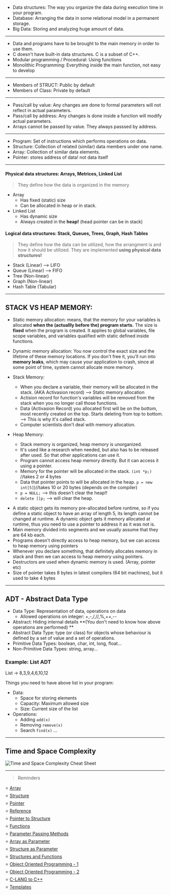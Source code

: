 

* Data structures: The way you organize the data during execution time in your program.
* Database: Arranging the data in some relational model in a permanent storage.
* Big Data: Storing and analyzing huge amount of data.

---
* Data and programs have to be brought to the main memory in order to use them.
* C doesn't have built-in data structures. C is a subset of C++. 
*  Modular programming / Procedural: Using functions
* Monolithic Programming: Everything inside the main function, not easy to develop
---
* Members of STRUCT: Public by default
* Members of Class: Private by default
---
* Pass/call by value: Any changes are done to formal parameters will not reflect in actual parameters.
* Pass/call by address: Any changes is done inside a function will modify actual parameters.
* Arrays cannot be passed by value. They always passsed by address. 
---
* Program: Set of instructions which performs operations on data.
* Structure: Collection of related (similar) data members under one name.
* Array: Collection of similar data elements.
* Pointer: stores address of data! not data itself
---
#### Physical data structures: Arrays, Metrices, Linked List
> They define how the data is organized in the memory 
  - Array
    - Has fixed (static) size
    - Can be allocated in heap or in stack.
  - Linked List
     - Has dynamic size
     - Always created in the **heap!** (head pointer can be in stack)
     
#### Logical data structures: Stack, Queues, Trees, Graph, Hash Tables 
>They define how the data can be utilized, how the arrangment is and how it should be utilized.
>They are implemented **using physical data structures!** 
- Stack (Linear) --> LIFO
- Queue (Linear) --> FIFO
- Tree (Non-linear) 
- Graph (Non-linear)
- Hash Table (Tabular)

---
## STACK VS HEAP MEMORY: 

* Static memory allocation: means, that the memory for your variables is allocated **when the (actuallly before the) program starts.** The size is **fixed** when the program is created. It applies to global variables, file scope variables, and variables qualified with static defined inside functions.
* Dynamic memory allocation: You now control the exact size and the lifetime of these memory locations. If you don't free it, you'll run into **memory leaks**, which may cause your application to crash, since at some point of time, system cannot allocate more memory.

* Stack Memory:  
  - When you declare a variable, their memory will be allocated in the stack. (AKA Activasion record) --> Static memory allocation
  - Actision record for function's variables will be removed from the stack when you no longer call those functions.
  - Data (Activasion Record) you allocated first will be on the bottom, most recently created on the top. Starts deleting from top to bottom. --> This is why it's called stack.
  - Computer scientists don't deal with memory allocation.
* Heap Memory: 
  - Stack memory is organized, heap memory is unorganized.
  - It's used like a research when needed, but also has to be released after used. So that other applications can use it.
  - Program cannot access heap memory directly. But it can access it using a pointer.
  - Memory for the pointer will be allocated in the stack. ```(int *p;)``` //takes 2 or 4 bytes
  - Data that pointer points to will be allocated in the heap. ```p = new int[5]```)//takes 10 or 20 bytes (depends on the compiler)
  - ```p = NULL;``` --> this doesn't clear the heap!!
  - ```delete []p;``` --> will clear the heap.

 - A static object gets its memory pre-allocated before runtime, so if you define a static object to have an array 
of length 5, its length cannot be changed at runtime. A dynamic object gets it memory allocated at runtime, thus you need to use a pointer to 
address it as it was not is.
- Main memory divided into segments and we usually assume that they are 64 kb each.
- Programs doesn't directly access to heap memory, but we can access to heap memory using pointers 
- Whenever you declare something, that definitely allocates memory in stack and then we can access to heap memory using pointers.
-  Destructors are used when dynamic memory is used. (Array, pointer etc)
- Size of pointer takes 8 bytes in latest compilers (64 bit machines), but it used to take 4 bytes

---
## ADT - Abstract Data Type

* Data Type: Representation of data, operations on data
  * Allowed operations on integer: +,-,/,//,%,++,--
* Abstract: Hiding internal details **(You don't need to know how above operations are performed) **
* Abstract Data Type:  type (or class) for objects whose behaviour is defined by a set of value and a set of operations.
* Primitive Data Types: boolean, char, int, long, float...
* Non-Primitive Data Types: string, array... 


### Example: List ADT

List -> 8,3,9,4,6,10,12

  Things you need to have above list in your program:
* Data: 
	* Space for storing elements
	* Capacity: Maximum allowed size
	* Size: Current size of the list
* Operations: 
	* Adding ```add(x)```
	* Removing ```remove(x)```
	* Search ```find(x)```
		...
---
## Time and Space Complexity


![Time and Space Complexity Cheat Sheet](
https://i.imgur.com/sh9wysY.jpg)

---

> Reminders

:star: [Array](https://github.com/oucar/Data-Structures-Algorithms/blob/master/1-%20Introduction/array.cpp)<br>
:star: [Structure](https://github.com/oucar/Data-Structures-Algorithms/blob/master/1-%20Introduction/structure.cpp)<br>
:star: [Pointer](https://github.com/oucar/Data-Structures-Algorithms/blob/master/1-%20Introduction/pointer.cpp)<br>
:star: [Reference](https://github.com/oucar/Data-Structures-Algorithms/blob/master/1-%20Introduction/reference.cpp)<br>
:star: [Pointer to Structure](https://github.com/oucar/Data-Structures-Algorithms/blob/master/1-%20Introduction/pointerToStructure.cpp)<br>
:star: [Functions](https://github.com/oucar/Data-Structures-Algorithms/blob/master/1-%20Introduction/functions.cpp)<br>
:star: [Parameter Passing Methods](https://github.com/oucar/Data-Structures-Algorithms/blob/master/1-%20Introduction/parameterPassingMethods.cpp)<br>
:star: [Array as Parameter](https://github.com/oucar/Data-Structures-Algorithms/blob/master/1-%20Introduction/arrayAsParameter.cpp)<br>
:star: [Structure as Parameter](https://github.com/oucar/Data-Structures-Algorithms/blob/master/1-%20Introduction/structureAsParameter.cpp)<br>
:star: [Structures and Functions](https://github.com/oucar/Data-Structures-Algorithms/blob/master/1-%20Introduction/structuresAndFunctions.cpp)<br>
:star: [Object Oriented Programming - 1](https://github.com/oucar/Data-Structures-Algorithms/blob/master/1-%20Introduction/OOP.cpp)<br>
:star: [Object Oriented Programming - 2](https://github.com/oucar/Data-Structures-Algorithms/blob/master/1-%20Introduction/OOP_more.cpp)<br>
:star: [C-LANG to C++](https://github.com/oucar/Data-Structures-Algorithms/blob/master/1-%20Introduction/cToCpp.cpp)<br>
:star: [Templates](https://github.com/oucar/Data-Structures-Algorithms/blob/master/1-%20Introduction/templates.cpp)<br>

